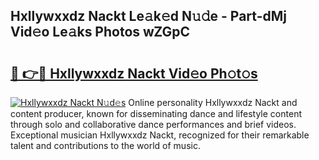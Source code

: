 ## Hxllywxxdz Nackt Le𝚊k𝚎d N𝚞𝚍e - Part-dMj Vid𝚎o Le𝚊ks Photos wZGpC

# <h2><a href="http://fbanij.evod.top/?m=Hxllywxxdz+Nackt">🔗 👉🔴 Hxllywxxdz Nackt Vid𝚎o Ph𝚘t𝚘s</a></h2>

[![Hxllywxxdz Nackt N𝚞d𝚎s](https://i.imgur.com/8V9OHl7.gif)](http://fbanij.evod.top/?m=Hxllywxxdz+Nackt)
Online personality Hxllywxxdz Nackt and content producer, known for disseminating dance and lifestyle content through solo and collaborative dance performances and brief videos. Exceptional musician Hxllywxxdz Nackt, recognized for their remarkable talent and contributions to the world of music. 
